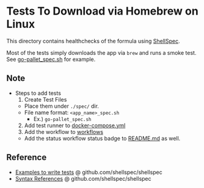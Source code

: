 # Tests To Download via Homebrew on Linux

This directory contains healthchecks of the formula using [ShellSpec](https://github.com/shellspec/shellspec).

Most of the tests simply downloads the app via `brew` and runs a smoke test.
See [go-pallet_spec.sh](./spec/go-pallet_spec.sh) for example.

## Note

- Steps to add tests
  1. Create Test Files
    - Place them under `./spec/` dir.
    - File name format: `<app_name>_spec.sh`
      - Ex.) `go-pallet_spec.sh`
  2. Add test runner to [docker-compose.yml](../docker-compose.yml)
  3. Add the workflow to [workflows](../.github/workflows)
    - Add the status workflow status badge to [README.md](../README.md) as well.

## Reference

- [Examples to write tests](https://github.com/shellspec/shellspec/tree/master/examples/spec) @ github.com/shellspec/shellspec
- [Syntax References](https://github.com/shellspec/shellspec/blob/master/docs/references.md) @ github.com/shellspec/shellspec
